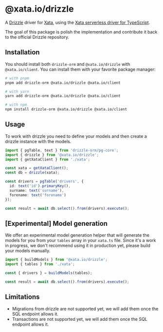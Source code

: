 # @xata.io/drizzle

A [Drizzle](https://github.com/drizzle-team/drizzle-orm) driver for [Xata](https://xata.io), using the [Xata serverless driver for TypeScript](https://github.com/xataio/client-ts).

The goal of this package is polish the implementation and contribute it back to the official Drizzle repository.

## Installation

You should install both `drizzle-orm` and `@xata.io/drizzle` with `@xata.io/client`. You can install them with your favorite package manager:

```bash
# with pnpm
pnpm add drizzle-orm @xata.io/drizzle @xata.io/client

# with yarn
yarn add drizzle-orm @xata.io/drizzle @xata.io/client

# with npm
npm install drizzle-orm @xata.io/drizzle @xata.io/client
```

## Usage

To work with drizzle you need to define your models and then create a drizzle instance with the models.

```ts
import { pgTable, text } from 'drizzle-orm/pg-core';
import { drizzle } from '@xata.io/drizzle';
import { getXataClient } from './xata';

const xata = getXataClient();
const db = drizzle(xata);

const drivers = pgTable('drivers', {
  id: text('id').primaryKey(),
  surname: text('surname'),
  forename: text('forename')
});

const result = await db.select().from(drivers).execute();
```

## [Experimental] Model generation

We offer an experimental model generation helper that will generate the models for you from your `tables` array in your `xata.ts` file. Since it's a work in progress, we don't recommend using it in production yet, please build your models manually.

```ts
import { buildModels } from '@xata.io/drizzle';
import { tables } from './xata';

const { drivers } = buildModels(tables);

const result = await db.select().from(drivers).execute();
```

## Limitations

- Migrations from drizzle are not supported yet, we will add them once the SQL endpoint allows it.
- Transactions are not supported yet, we will add them once the SQL endpoint allows it.
